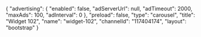 {
    "advertising": {
        "enabled": false,
        "adServerUrl": null,
        "adTimeout": 2000,
        "maxAds": 100,
        "adInterval": 0
    },
    "preload": false,
    "type": "carousel",
    "title": "Widget 102",
    "name": "widget-102",
    "channelId": "117404174",
    "layout": "bootstrap"
}